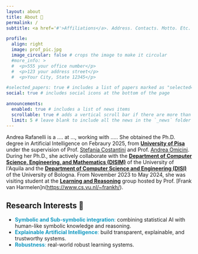 ```yaml
---
layout: about
title: About 🍃
permalink: /
subtitle: <a href='#'>Affiliations</a>. Address. Contacts. Motto. Etc.

profile:
  align: right
  image: prof_pic.jpg
  image_circular: false # crops the image to make it circular
  #more_info: >
  #  <p>555 your office number</p>
  #  <p>123 your address street</p>
  #  <p>Your City, State 12345</p>

#selected_papers: true # includes a list of papers marked as "selected={true}"
social: true # includes social icons at the bottom of the page

announcements:
  enabled: true # includes a list of news items
  scrollable: true # adds a vertical scroll bar if there are more than 3 news items
  limit: 5 # leave blank to include all the news in the `_news` folder
---
```

Andrea Rafanelli is a .... at ..., working with ..... 
She obtained the Ph.D. degree in Artificial Intelligence on Febraury 2025, from [**University of Pisa**](https://phd-ai-society.di.unipi.it/students/andrea-rafanelli/) under the supervision of Prof. [Stefania Costantini](https://www.disim.univaq.it/StefaniaCostantini) and Prof. [Andrea Omicini](https://www.unibo.it/sitoweb/andrea.omicini). During her Ph.D., she actively collaborate with the [**Department of Computer Science, Engineering, and Mathematics (DISIM)**](https://www.disim.univaq.it) of the University of l'Aquila and the [**Department of Computer Science and Engineering (DISI)**](https://apice.unibo.it/xwiki/bin/view/AndreaRafanelli/) of the University of Bologna.
From November 2023 to May 2024, she was visiting student at the [**Learning and Reasoning**](https://lr.cs.vu.nl/about/people) group hosted by Prof. [Frank van Harmelen]n(https://www.cs.vu.nl/~frankh/). 
<br/>

## Research Interests 🧠
* <span style="color:#1399c1"> **Symbolic and Sub-symbolic integration**: </span> combining statistical AI with human-like symbolic knowledge and reasoning.
* <span style="color:#1399c1"> **Explainable Artificial Intelligence**: </span> build transparent, explainable, and trustworthy systems.
* <span style="color:#1399c1"> **Robustness**: </span>  real-world robust learning systems.
<br/>


